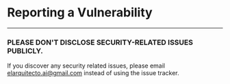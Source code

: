 # Reporting a Vulnerability

----

### PLEASE DON'T DISCLOSE SECURITY-RELATED ISSUES PUBLICLY.

If you discover any security related issues, please email elarquitecto.ai@gmail.com instead of using the issue tracker.